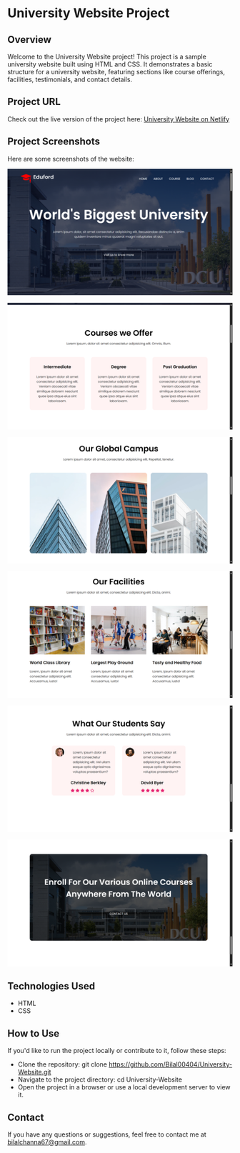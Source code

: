 # University Website Project

## Overview
Welcome to the University Website project! This project is a sample university website built using HTML and CSS. It demonstrates a basic structure for a university website, featuring sections like course offerings, facilities, testimonials, and contact details.

## Project URL
Check out the live version of the project here:
[University Website on Netlify](https://world-best-university-edu.netlify.app/)

## Project Screenshots
Here are some screenshots of the website:

![Screenshot 1](./project_screenshots/1.png)

![Screenshot 2](./project_screenshots/2.png)

![Screenshot 3](./project_screenshots/3.png)

![Screenshot 4](./project_screenshots/4.png)

![Screenshot 5](./project_screenshots/5.png)

![Screenshot 6](./project_screenshots/6.png)


## Technologies Used
- HTML
- CSS

## How to Use
If you'd like to run the project locally or contribute to it, follow these steps:

- Clone the repository: git clone https://github.com/Bilal00404/University-Website.git
- Navigate to the project directory: cd University-Website
- Open the project in a browser or use a local development server to view it.

## Contact
If you have any questions or suggestions, feel free to contact me at bilalchanna67@gmail.com.
